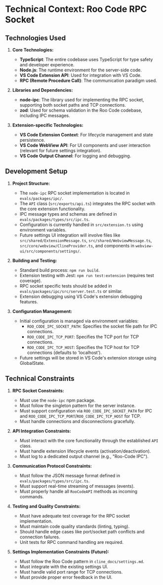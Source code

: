 # Technical Context: Roo Code RPC Socket

## Technologies Used

1.  **Core Technologies:**
    - **TypeScript**: The entire codebase uses TypeScript for type safety and developer experience.
    - **Node.js**: The runtime environment for the server-side code.
    - **VS Code Extension API**: Used for integration with VS Code.
    - **RPC (Remote Procedure Call)**: The communication paradigm used.

2.  **Libraries and Dependencies:**
    - **node-ipc**: The library used for implementing the RPC socket, supporting both socket paths and TCP connections.
    - **zod**: Used for schema validation in the Roo Code codebase, including IPC messages.

3.  **Extension-specific Technologies:**
    - **VS Code Extension Context**: For lifecycle management and state persistence.
    - **VS Code WebView API**: For UI components and user interaction (relevant for future settings integration).
    - **VS Code Output Channel**: For logging and debugging.

## Development Setup

1.  **Project Structure:**
    - The `node-ipc` RPC socket implementation is located in `evals/packages/ipc/`.
    - The `API` class (`src/exports/api.ts`) integrates the RPC socket with the core extension functionality.
    - IPC message types and schemas are defined in `evals/packages/types/src/ipc.ts`.
    - Configuration is currently handled in `src/extension.ts` using environment variables.
    - Future settings UI integration will involve files like `src/shared/ExtensionMessage.ts`, `src/shared/WebviewMessage.ts`, `src/core/webview/ClineProvider.ts`, and components in `webview-ui/src/components/settings/`.

2.  **Building and Testing:**
    - Standard build process: `npm run build`.
    - Extension testing with Jest: `npm run test:extension` (requires test coverage).
    - RPC socket specific tests should be added in `evals/packages/ipc/src/server.test.ts` or similar.
    - Extension debugging using VS Code's extension debugging features.

3.  **Configuration Management:**
    - Initial configuration is managed via environment variables:
        - `ROO_CODE_IPC_SOCKET_PATH`: Specifies the socket file path for IPC connections.
        - `ROO_CODE_IPC_TCP_PORT`: Specifies the TCP port for TCP connections.
        - `ROO_CODE_IPC_TCP_HOST`: Specifies the TCP host for TCP connections (defaults to 'localhost').
    - Future settings will be stored in VS Code's extension storage using GlobalState.

## Technical Constraints

1.  **RPC Socket Constraints:**
    - Must use the `node-ipc` npm package.
    - Must follow the singleton pattern for the server instance.
    - Must support configuration via `ROO_CODE_IPC_SOCKET_PATH` for IPC and `ROO_CODE_IPC_TCP_PORT`/`ROO_CODE_IPC_TCP_HOST` for TCP.
    - Must handle connections and disconnections gracefully.

2.  **API Integration Constraints:**
    - Must interact with the core functionality through the established `API` class.
    - Must handle extension lifecycle events (activation/deactivation).
    - Must log to a dedicated output channel (e.g., "Roo-Code IPC").

3.  **Communication Protocol Constraints:**
    - Must follow the JSON message format defined in `evals/packages/types/src/ipc.ts`.
    - Must support real-time streaming of messages (events).
    - Must properly handle all `RooCodeAPI` methods as incoming commands.

4.  **Testing and Quality Constraints:**
    - Must have adequate test coverage for the RPC socket implementation.
    - Must maintain code quality standards (linting, typing).
    - Should handle edge cases like port/socket path conflicts and connection failures.
    - Unit tests for RPC command handling are required.

5.  **Settings Implementation Constraints (Future):**
    - Must follow the Roo Code pattern in `cline_docs/settings.md`.
    - Must integrate with the existing settings UI.
    - Must handle valid port range for TCP connections.
    - Must provide proper error feedback in the UI.
